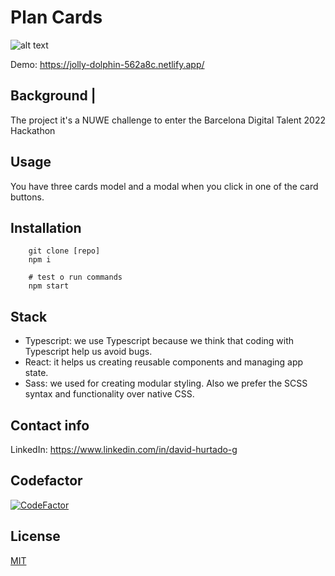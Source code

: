 # Plan Cards

![alt text](./project.png 'Plan cards')

Demo: https://jolly-dolphin-562a8c.netlify.app/

## Background |

The project it's a NUWE challenge to enter the Barcelona Digital Talent 2022 Hackathon

## Usage

You have three cards model and a modal when you click in one of the card buttons.

## Installation

```shell
    git clone [repo]
    npm i
```

```shell
    # test o run commands
    npm start

```

## Stack

- Typescript: we use Typescript because we think that coding with Typescript help us avoid bugs.
- React: it helps us creating reusable components and managing app state.
- Sass: we used for creating modular styling. Also we prefer the SCSS syntax and functionality over native CSS.



## Contact info

LinkedIn: https://www.linkedin.com/in/david-hurtado-g

## Codefactor

[![CodeFactor](https://www.codefactor.io/repository/github/davidhuertado/nuwe-cards/badge)](https://www.codefactor.io/repository/github/davidhuertado/nuwe-cards)

## License

[MIT](https://opensource.org/licenses/MIT)
